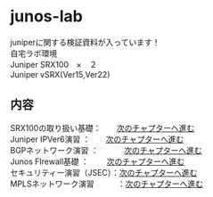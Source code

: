 # junos-lab

juniperに関する検証資料が入っています！<br>
自宅ラボ環境<br>
Juniper SRX100　×　２<br>
Juniper vSRX(Ver15,Ver22)<br>

## 内容<br>
SRX100の取り扱い基礎：　　[次のチャプターへ進む](./SRX100-BASIC/basic.md.md) <br>
Juniper IPVer6演習 ：　　[次のチャプターへ進む](./Junos/IPver6.md) <br>
BGPネットワーク演習 ：　　 　[次のチャプターへ進む](./BGP/Junos-BGP-exercises.md) <br>
Junos FIrewall基礎 ：　　 [次のチャプターへ進む](./Firewall-basic/Firewall-basic/JunosSRX-Firewall-Basic.md/)<br>
セキュリティー演習（JSEC）：[次のチャプターへ進む](./JSEC/Junos-JSEC-exercises.md) <br>
MPLSネットワーク演習　　　：[次のチャプターへ進む](./Junos-MPLS-exercises.md) <br>
